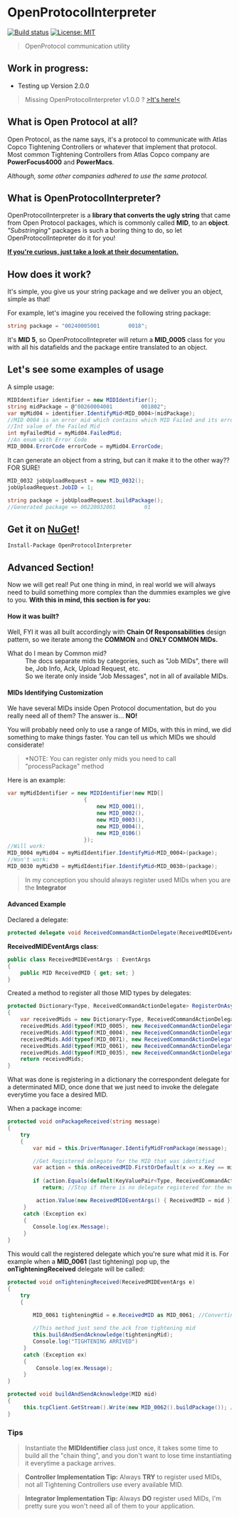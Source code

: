 
  
# OpenProtocolInterpreter  
[![Build status](https://ci.appveyor.com/api/projects/status/op72gr1k1vi04o35/branch/master?svg=true)](https://ci.appveyor.com/project/Rickedb/openprotocolintepreter/branch/master) [![License: MIT](https://img.shields.io/badge/license-MIT-blue.svg)](https://raw.githubusercontent.com/Rickedb/OpenProtocolIntepreter/master/LICENSE)
> OpenProtocol communication utility

## Work in progress:

* Testing up Version 2.0.0

> Missing OpenProtocolInterpreter v1.0.0 ? [>It's here!<](https://github.com/Rickedb/OpenProtocolInterpreter/releases/tag/1.0.0)

## What is Open Protocol at all?

Open Protocol, as the name says, it's a protocol to communicate with Atlas Copco Tightening Controllers or whatever that implement that protocol.
Most common Tightening Controllers from Atlas Copco company are **PowerFocus4000** and **PowerMacs**.

*Although, some other companies adhered to use the same protocol.*

## What is OpenProtocolInterpreter?

OpenProtocolInterpreter is a **library that converts the ugly string** that came from Open Protocol packages, which is commonly called **MID**, to an **object**.
*"Substringing"* packages is such a boring thing to do, so let OpenProtocolIntepreter do it for you!

**[If you're curious, just take a look at their documentation.](https://github.com/Rickedb/OpenProtocolIntepreter/blob/master/docs/OpenProtocol_Specification.pdf)**

## How does it work?

It's simple, you give us your string package and we deliver you an object, simple as that!

For example, let's imagine you received the following string package: 
``` csharp
string package = "00240005001         0018";
```

It's **MID 5**, so OpenProtocolIntepreter will return a **MID_0005** class for you with all his datafields and the package entire translated to an object.

## Let's see some examples of usage

A simple usage:

``` csharp
MIDIdentifier identifier = new MIDIdentifier();
string midPackage = @"00260004001         001802";
var myMid04 = identifier.IdentifyMid<MID_0004>(midPackage);
//MID 0004 is an error mid which contains which MID Failed and its error code
//Int value of the Failed Mid
int myFailedMid = myMid04.FailedMid; 
//An enum with Error Code
MID_0004.ErrorCode errorCode = myMid04.ErrorCode;
```   

It can generate an object from a string, but can it make it to the other way?? FOR SURE!
``` csharp
MID_0032 jobUploadRequest = new MID_0032();
jobUploadRequest.JobID = 1;

string package = jobUploadRequest.buildPackage();
//Generated package => 00220032001         01
```  

## Get it on [NuGet](https://www.nuget.org/packages/OpenProtocolInterpreter)!
```
Install-Package OpenProtocolInterpreter
```

## Advanced Section!

Now we will get real!
Put one thing in mind, in real world we will always need to build something more complex than the dummies examples we give to you.
**With this in mind, this section is for you:**

#### How it was built?

Well, FYI it was all built accordingly with **Chain Of Responsabilities** design pattern, so we iterate among the **COMMON** and **ONLY COMMON MIDs.**
<dl>
    <dt>What do I mean by Common mid?</dt>
    <dd>The docs separate mids by categories, such as "Job MIDs", there will be, Job Info, Ack, Upload Request, etc.</dd>
    <dd>So we iterate only inside "Job Messages", not in all of available MIDs.</dd>
</dl>

#### MIDs Identifying Customization

We have several MIDs inside Open Protocol documentation, but do you really need all of them? 
The answer is... **NO!**

You will probably need only to use a range of MIDs, with this in mind, we did something to make things faster. You can tell us which MIDs we should considerate!

> *NOTE: You can register only mids you need to call "processPackage" method 

Here is an example:
``` csharp
var myMidIdentifier = new MIDIdentifier(new MID[]
                        {
                            new MID_0001(),
                            new MID_0002(),
                            new MID_0003(),
                            new MID_0004(),
                            new MID_0106()
                        });
//Will work:
MID_0004 myMid04 = myMidIdentifier.IdentifyMid<MID_0004>(package);  
//Won't work:
MID_0030 myMid30 = myMidIdentifier.IdentifyMid<MID_0030>(package);          
```

> In my conception you should always register used MIDs when you are the **Integrator**

#### Advanced Example

Declared a delegate:

``` csharp
protected delegate void ReceivedCommandActionDelegate(ReceivedMIDEventArgs e);
```
**ReceivedMIDEventArgs class**:
``` csharp
public class ReceivedMIDEventArgs : EventArgs
{
    public MID ReceivedMID { get; set; }
}
```
Created a method to register all those MID types by delegates:

``` csharp
protected Dictionary<Type, ReceivedCommandActionDelegate> RegisterOnAsyncReceivedMIDs()
{
    var receivedMids = new Dictionary<Type, ReceivedCommandActionDelegate>();
    receivedMids.Add(typeof(MID_0005), new ReceivedCommandActionDelegate(this.onCommandAcceptedReceived));
    receivedMids.Add(typeof(MID_0004), new ReceivedCommandActionDelegate(this.onErrorReceived));
    receivedMids.Add(typeof(MID_0071), new ReceivedCommandActionDelegate(this.onAlarmReceived));
    receivedMids.Add(typeof(MID_0061), new ReceivedCommandActionDelegate(this.onTighteningReceived));
    receivedMids.Add(typeof(MID_0035), new ReceivedCommandActionDelegate(this.onJobInfoReceived));
    return receivedMids;
}
```
What was done is registering in a dictionary the correspondent delegate for a determinated MID, once done that we just need to invoke the delegate everytime you face a desired MID.

When a package income:

``` csharp
protected void onPackageReceived(string message)
{
    try
    {
        var mid = this.DriverManager.IdentifyMidFromPackage(message);

        //Get Registered delegate for the MID that was identified
        var action = this.onReceivedMID.FirstOrDefault(x => x.Key == mid.GetType());
        
        if (action.Equals(default(KeyValuePair<Type, ReceivedCommandActionDelegate>)))
           return; //Stop if there is no delegate registered for the message that arrived

         action.Value(new ReceivedMIDEventArgs() { ReceivedMID = mid }); //Call delegate
     }
     catch (Exception ex)
     {
        Console.log(ex.Message);
     }
}
```
This would call the registered delegate which you're sure what mid it is. 
For example when a **MID_0061** (last tightening) pop up, the  **onTighteningReceived** delegate will be called:

``` csharp
protected void onTighteningReceived(ReceivedMIDEventArgs e)
{
    try
    {
        
        MID_0061 tighteningMid = e.ReceivedMID as MID_0061; //Converting to the right mid

        //This method just send the ack from tightening mid
        this.buildAndSendAcknowledge(tighteningMid); 
        Console.log("TIGHTENING ARRIVED")
     }
     catch (Exception ex)
     {
         Console.log(ex.Message);
     }
}

protected void buildAndSendAcknowledge(MID mid)
{
     this.tcpClient.GetStream().Write(new MID_0062().buildPackage()); //Send acknowledge to controller
}
```

### Tips

> Instantiate the **MIDIdentifier** class just once, it takes some time to build all the "chain thing", and you don't want to lose time instantiating it everytime a package arrives.

> **Controller Implementation Tip:** Always **TRY** to register used MIDs, not all Tightening Controllers use every available MID.

> **Integrator Implementation Tip:** Always **DO** register used MIDs, I'm pretty sure you won't need all of them to your application.